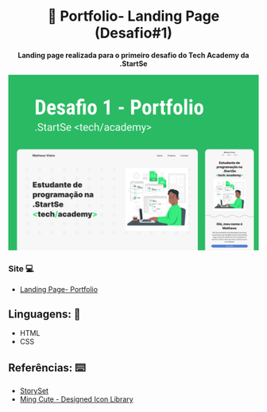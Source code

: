 <h1 align="center">📁 Portfolio- Landing Page (Desafio#1)</h1>
<p align="center">
  <strong>Landing page realizada para o primeiro desafio do Tech Academy da .StartSe</strong>
</p>

<p align="center">
  <img src="assets/img/README.png" alt="">
</p>

### Site 💻

- [Landing Page- Portfolio](https://desafio1-techacademy.netlify.app)

## Linguagens: 🚀
- HTML
- CSS

## Referências: ⌨️

- [StorySet](https://storyset.com)
- [Ming Cute - Designed Icon Library](https://www.mingcute.com)
